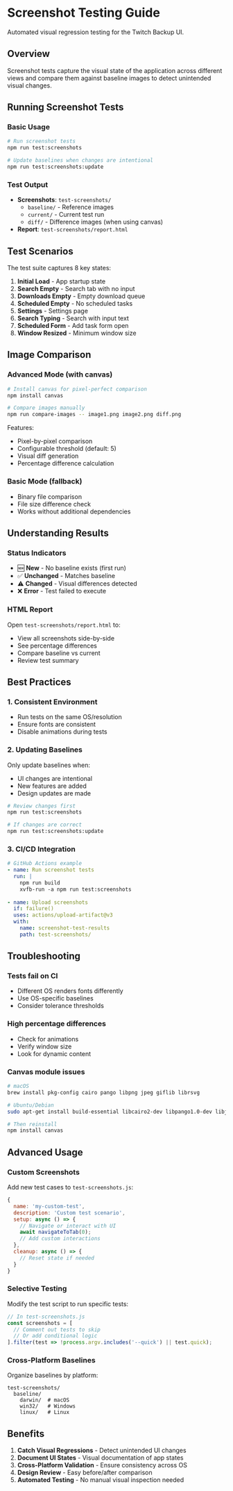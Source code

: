 # Screenshot Testing Guide

Automated visual regression testing for the Twitch Backup UI.

## Overview

Screenshot tests capture the visual state of the application across different views and compare them against baseline images to detect unintended visual changes.

## Running Screenshot Tests

### Basic Usage
```bash
# Run screenshot tests
npm run test:screenshots

# Update baselines when changes are intentional
npm run test:screenshots:update
```

### Test Output
- **Screenshots**: `test-screenshots/`
  - `baseline/` - Reference images
  - `current/` - Current test run
  - `diff/` - Difference images (when using canvas)
- **Report**: `test-screenshots/report.html`

## Test Scenarios

The test suite captures 8 key states:

1. **Initial Load** - App startup state
2. **Search Empty** - Search tab with no input
3. **Downloads Empty** - Empty download queue
4. **Scheduled Empty** - No scheduled tasks
5. **Settings** - Settings page
6. **Search Typing** - Search with input text
7. **Scheduled Form** - Add task form open
8. **Window Resized** - Minimum window size

## Image Comparison

### Advanced Mode (with canvas)
```bash
# Install canvas for pixel-perfect comparison
npm install canvas

# Compare images manually
npm run compare-images -- image1.png image2.png diff.png
```

Features:
- Pixel-by-pixel comparison
- Configurable threshold (default: 5)
- Visual diff generation
- Percentage difference calculation

### Basic Mode (fallback)
- Binary file comparison
- File size difference check
- Works without additional dependencies

## Understanding Results

### Status Indicators
- 🆕 **New** - No baseline exists (first run)
- ✅ **Unchanged** - Matches baseline
- ⚠️ **Changed** - Visual differences detected
- ❌ **Error** - Test failed to execute

### HTML Report
Open `test-screenshots/report.html` to:
- View all screenshots side-by-side
- See percentage differences
- Compare baseline vs current
- Review test summary

## Best Practices

### 1. Consistent Environment
- Run tests on the same OS/resolution
- Ensure fonts are consistent
- Disable animations during tests

### 2. Updating Baselines
Only update baselines when:
- UI changes are intentional
- New features are added
- Design updates are made

```bash
# Review changes first
npm run test:screenshots

# If changes are correct
npm run test:screenshots:update
```

### 3. CI/CD Integration
```yaml
# GitHub Actions example
- name: Run screenshot tests
  run: |
    npm run build
    xvfb-run -a npm run test:screenshots
  
- name: Upload screenshots
  if: failure()
  uses: actions/upload-artifact@v3
  with:
    name: screenshot-test-results
    path: test-screenshots/
```

## Troubleshooting

### Tests fail on CI
- Different OS renders fonts differently
- Use OS-specific baselines
- Consider tolerance thresholds

### High percentage differences
- Check for animations
- Verify window size
- Look for dynamic content

### Canvas module issues
```bash
# macOS
brew install pkg-config cairo pango libpng jpeg giflib librsvg

# Ubuntu/Debian  
sudo apt-get install build-essential libcairo2-dev libpango1.0-dev libjpeg-dev libgif-dev librsvg2-dev

# Then reinstall
npm install canvas
```

## Advanced Usage

### Custom Screenshots
Add new test cases to `test-screenshots.js`:

```javascript
{
  name: 'my-custom-test',
  description: 'Custom test scenario',
  setup: async () => {
    // Navigate or interact with UI
    await navigateToTab(0);
    // Add custom interactions
  },
  cleanup: async () => {
    // Reset state if needed
  }
}
```

### Selective Testing
Modify the test script to run specific tests:

```javascript
// In test-screenshots.js
const screenshots = [
  // Comment out tests to skip
  // Or add conditional logic
].filter(test => !process.argv.includes('--quick') || test.quick);
```

### Cross-Platform Baselines
Organize baselines by platform:

```
test-screenshots/
  baseline/
    darwin/  # macOS
    win32/   # Windows
    linux/   # Linux
```

## Benefits

1. **Catch Visual Regressions** - Detect unintended UI changes
2. **Document UI States** - Visual documentation of app states
3. **Cross-Platform Validation** - Ensure consistency across OS
4. **Design Review** - Easy before/after comparison
5. **Automated Testing** - No manual visual inspection needed